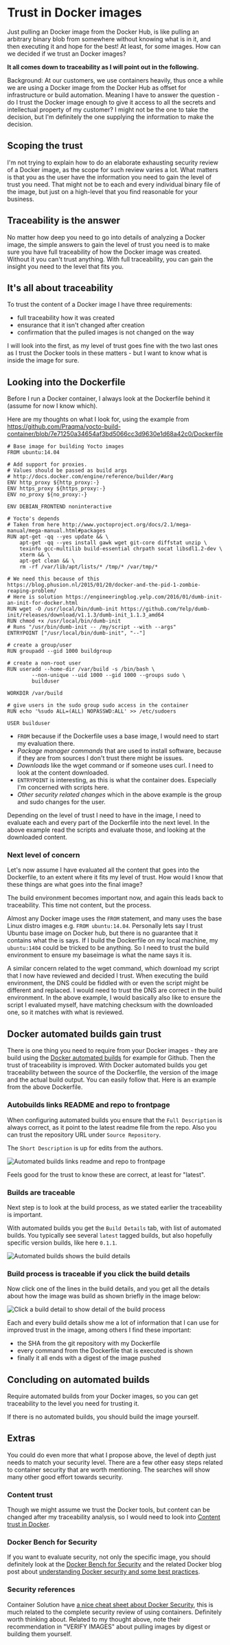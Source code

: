 # Trust in Docker images

Just pulling an Docker image from the Docker Hub, is like pulling an arbitrary binary blob from somewhere without knowing what is in it, and then executing it and hope for the best! At least, for some images. How can we decided if we trust an Docker images?

**It all comes down to traceability as I will point out in the following.**


Background: At our customers, we use containers heavily, thus once a while we are using a Docker image from the Docker Hub as offset for  infrastructure or build automation. Meaning I have to answer the question - do I trust the Docker image enough to give it access to all the secrets and intellectual property of my customer? I might not be the one to take the decision, but I'm definitely the one supplying the information to make the decision.

## Scoping the trust

I'm not trying to explain how to do an elaborate exhausting security review of a Docker image, as the scope for such review varies a lot. What matters is that you as the user have the information you need to gain the level of trust you need. That might not be to each and every individual binary file of the image, but just on a high-level that you find reasonable for your business.

## Traceability is the answer

No matter how deep you need to go into details of analyzing a Docker image, the simple answers to gain the level of trust you need is to make sure you have full traceability of how the Docker image was created.
Without it you can't trust anything. With full traceability, you can gain the insight you need to the level that fits you.


## It's all about traceability

To trust the content of a Docker image I have three requirements:

* full traceability how it was created
* ensurance that it isn't changed after creation
* confirmation that the pulled images is not changed on the way

I will look into the first, as my level of trust goes fine with the two last ones as I trust the Docker tools in these matters - but I want to know what is inside the image for sure.

## Looking into the Dockerfile

Before I run a Docker container, I always look at the Dockerfile behind it (assume for now I know which).

Here are my thoughts on what I look for, using the example from https://github.com/Praqma/yocto-build-container/blob/7e71250a34654af3bd5066cc3d9630e1d68a42c0/Dockerfile

```
# Base image for building Yocto images
FROM ubuntu:14.04

# Add support for proxies.
# Values should be passed as build args
# http://docs.docker.com/engine/reference/builder/#arg
ENV http_proxy ${http_proxy:-}
ENV https_proxy ${https_proxy:-}
ENV no_proxy ${no_proxy:-}

ENV DEBIAN_FRONTEND noninteractive

# Yocto's depends
# Taken from here http://www.yoctoproject.org/docs/2.1/mega-manual/mega-manual.html#packages
RUN apt-get -qq --yes update && \
    apt-get -qq --yes install gawk wget git-core diffstat unzip \
    texinfo gcc-multilib build-essential chrpath socat libsdl1.2-dev \
    xterm && \
    apt-get clean && \
    rm -rf /var/lib/apt/lists/* /tmp/* /var/tmp/*

# We need this because of this https://blog.phusion.nl/2015/01/20/docker-and-the-pid-1-zombie-reaping-problem/
# Here is solution https://engineeringblog.yelp.com/2016/01/dumb-init-an-init-for-docker.html
RUN wget -O /usr/local/bin/dumb-init https://github.com/Yelp/dumb-init/releases/download/v1.1.3/dumb-init_1.1.3_amd64
RUN chmod +x /usr/local/bin/dumb-init
# Runs "/usr/bin/dumb-init -- /my/script --with --args"
ENTRYPOINT ["/usr/local/bin/dumb-init", "--"]

# create a group/user
RUN groupadd --gid 1000 buildgroup

# create a non-root user
RUN useradd --home-dir /var/build -s /bin/bash \
        --non-unique --uid 1000 --gid 1000 --groups sudo \
        builduser

WORKDIR /var/build

# give users in the sudo group sudo access in the container
RUN echo '%sudo ALL=(ALL) NOPASSWD:ALL' >> /etc/sudoers

USER builduser
```

* `FROM` because if the Dockerfile uses a base image, I would need to start my evaluation there.
* _Package manager commands_ that are used to install software, because if they are from sources I don't trust there might be issues.
* _Downloads_ like the wget command or if someone uses curl. I need to look at the content downloaded.
* `ENTRYPOINT` is interesting, as this is what the container does. Especially I'm concerned with scripts here.
* _Other security related changes_ which in the above example is the group and sudo changes for the user.

Depending on the level of trust I need to have in the image, I need to evaluate each and every part of the Dockerfile into the next level. In the above example read the scripts and evaluate those, and looking at the downloaded content.


### Next level of concern

Let's now assume I have evaluated all the content that goes into the Dockerfile, to an extent where it fits my level of trust.
How would I know that these things are what goes into the final image?

The build environment becomes important now, and again this leads back to traceability. This time not content, but the process.

Almost any Docker image uses the `FROM` statement, and many uses the base Linux distro images e.g. `FROM ubuntu:14.04`. Personally lets say I trust Ubuntu base image on Docker hub, but there is no guarantee that it contains what the is says. If I build the Dockerfile on my local machine, my `ubuntu:1404` could be tricked to be anything.
So I need to trust the build environment to ensure my baseimage is what the name says it is.

A similar concern related to the wget command, which download my script that I now have reviewed and decided I trust. When executing the build environment, the DNS could be fiddled with or even the script might be different and replaced. I would need to trust the DNS are correct in the build environment.
In the above example, I would basically also like to ensure the script I evaluated myself, have matching checksum with the downloaded one, so it matches with what is reviewed.

## Docker automated builds gain trust

There is one thing you need to require from your Docker images - they are build using the [Docker automated builds](https://docs.docker.com/docker-hub/github/#automated-builds-from-github) for example for Github.
Then the trust of traceability is improved. With Docker automated builds you get traceability between the source of the Dockerfile, the version of the image and the actual build output. You can easily follow that. Here is an example from the above Dockerfile.


### Autobuilds links README and repo to frontpage

When configuring automated builds you ensure that the `Full Description` is always correct, as it point to the latest readme file from the repo. Also you can trust the repository URL under `Source Repository`.

The `Short Description` is up for edits from the authors.

![Automated builds links readme and repo to frontpage](/docker/images/trust-in-docker-images-hub-image-frontpage.png)

Feels good for the trust to know these are correct, at least for "latest".

### Builds are traceable

Next step is to look at the build process, as we stated earlier the traceability is important.

With automated builds you get the `Build Details` tab, with list of automated builds. You typically see several `latest` tagged builds, but also hopefully specific version builds, like here `0.1.1`.

![Automated builds shows the build details](/docker/images/trust-in-docker-images-hub-image-builds.png)

### Build process is traceable if you click the build details

Now click one of the lines in the build details, and you get all the details about how the image was build as shown briefly in the image below:

![Click a build detail to show detail of the build process](/docker/images/trust-in-docker-images-hub-image-buildtrace.png)


Each and every build details show me a lot of information that I can use for improved trust in the image, among others I find these important:

* the SHA from the git repository with my Dockerfile
* every command from the Dockerfile that is executed is shown
* finally it all ends with a digest of the image pushed

## Concluding on automated builds

Require automated builds from your Docker images, so you can get traceability to the level you need for trusting it.

If there is no automated builds, you should build the image yourself.


## Extras

You could do even more that what I propose above, the level of depth just needs to match your security level. There are a few other easy steps related to container security that are worth mentioning. The searches will show many other good effort towards security.

### Content trust

Though we might assume we trust the Docker tools, but content can be changed after my traceability analysis, so I would need to look into [Content trust in Docker](https://docs.docker.com/engine/security/trust/content_trust/).

### Docker Bench for Security

If you want to evaluate security, not only the specific image, you should definitely look at the [Docker Bench for Security](https://github.com/docker/docker-bench-security#running-docker-bench-for-security) and the related Docker blog post about [understanding Docker security and some best practices](https://blog.docker.com/2015/05/understanding-docker-security-and-best-practices/).

### Security references

Container Solution have [a nice cheat sheet about Docker Security](https://github.com/Praqma/handbook/issues/49), this is much related to the complete security review of using containers. Definitely worth thinking about.
Related to my thought above, note their recommendation in "VERIFY IMAGES" about pulling images by digest or building them yourself.

